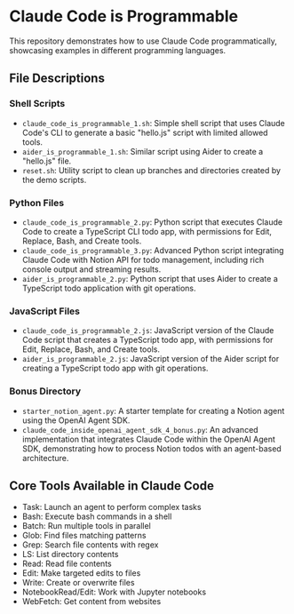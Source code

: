 # Claude Code is Programmable

This repository demonstrates how to use Claude Code programmatically, showcasing examples in different programming languages.

## File Descriptions

### Shell Scripts
- `claude_code_is_programmable_1.sh`: Simple shell script that uses Claude Code's CLI to generate a basic "hello.js" script with limited allowed tools.
- `aider_is_programmable_1.sh`: Similar script using Aider to create a "hello.js" file.
- `reset.sh`: Utility script to clean up branches and directories created by the demo scripts.

### Python Files
- `claude_code_is_programmable_2.py`: Python script that executes Claude Code to create a TypeScript CLI todo app, with permissions for Edit, Replace, Bash, and Create tools.
- `claude_code_is_programmable_3.py`: Advanced Python script integrating Claude Code with Notion API for todo management, including rich console output and streaming results.
- `aider_is_programmable_2.py`: Python script that uses Aider to create a TypeScript todo application with git operations.

### JavaScript Files
- `claude_code_is_programmable_2.js`: JavaScript version of the Claude Code script that creates a TypeScript todo app, with permissions for Edit, Replace, Bash, and Create tools.
- `aider_is_programmable_2.js`: JavaScript version of the Aider script for creating a TypeScript todo app with git operations.

### Bonus Directory
- `starter_notion_agent.py`: A starter template for creating a Notion agent using the OpenAI Agent SDK.
- `claude_code_inside_openai_agent_sdk_4_bonus.py`: An advanced implementation that integrates Claude Code within the OpenAI Agent SDK, demonstrating how to process Notion todos with an agent-based architecture.

## Core Tools Available in Claude Code

- Task: Launch an agent to perform complex tasks
- Bash: Execute bash commands in a shell
- Batch: Run multiple tools in parallel
- Glob: Find files matching patterns
- Grep: Search file contents with regex
- LS: List directory contents
- Read: Read file contents
- Edit: Make targeted edits to files
- Write: Create or overwrite files
- NotebookRead/Edit: Work with Jupyter notebooks
- WebFetch: Get content from websites